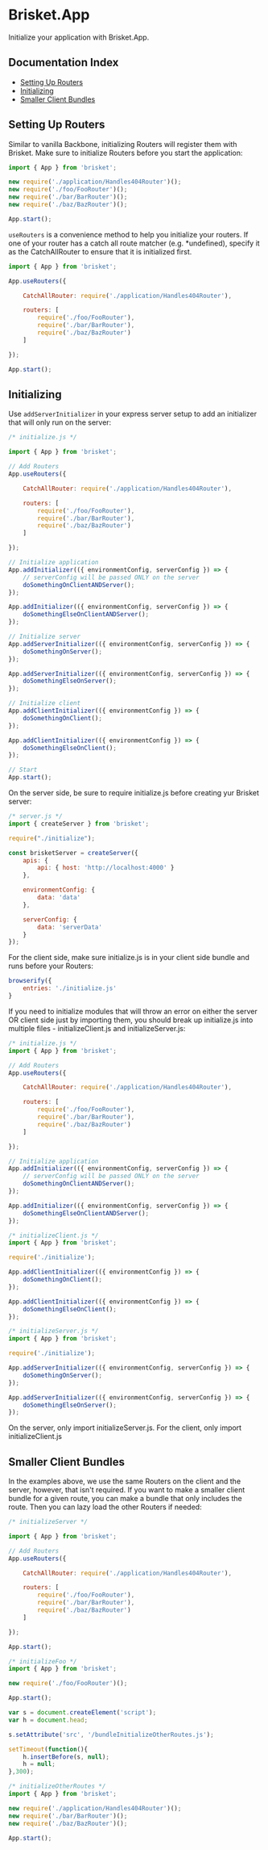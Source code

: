 Brisket.App
===============

Initialize your application with Brisket.App.

## Documentation Index

* [Setting Up Routers](#setting-up-routers)
* [Initializing](#initialize-the-server)
* [Smaller Client Bundles](#smaller-client-bundles)

## Setting Up Routers
Similar to vanilla Backbone, initializing Routers will register them with Brisket. Make sure to initialize Routers before you start the application:

```js
import { App } from 'brisket';

new require('./application/Handles404Router')();
new require('./foo/FooRouter')();
new require('./bar/BarRouter')();
new require('./baz/BazRouter')();

App.start();
```

`useRouters` is a convenience method to help you initialize your routers. If one of your router has a catch all route matcher (e.g. *undefined), specify it as the CatchAllRouter to ensure that it is initialized first.

```js
import { App } from 'brisket';

App.useRouters({

    CatchAllRouter: require('./application/Handles404Router'),

    routers: [
        require('./foo/FooRouter'),
        require('./bar/BarRouter'),
        require('./baz/BazRouter')
    ]

});

App.start();
```

## Initializing
Use `addServerInitializer` in your express server setup to add an initializer that will only run on the server:

```js
/* initialize.js */

import { App } from 'brisket';

// Add Routers
App.useRouters({

    CatchAllRouter: require('./application/Handles404Router'),

    routers: [
        require('./foo/FooRouter'),
        require('./bar/BarRouter'),
        require('./baz/BazRouter')
    ]

});

// Initialize application
App.addInitializer(({ environmentConfig, serverConfig }) => {
    // serverConfig will be passed ONLY on the server
    doSomethingOnClientANDServer();
});

App.addInitializer(({ environmentConfig, serverConfig }) => {
    doSomethingElseOnClientANDServer();
});

// Initialize server
App.addServerInitializer(({ environmentConfig, serverConfig }) => {
    doSomethingOnServer();
});

App.addServerInitializer(({ environmentConfig, serverConfig }) => {
    doSomethingElseOnServer();
});

// Initialize client
App.addClientInitializer(({ environmentConfig }) => {
    doSomethingOnClient();
});

App.addClientInitializer(({ environmentConfig }) => {
    doSomethingElseOnClient();
});

// Start
App.start();
```

On the server side, be sure to require initialize.js before creating yur Brisket server:

```js
/* server.js */
import { createServer } from 'brisket';

require("./initialize");

const brisketServer = createServer({
    apis: {
        api: { host: 'http://localhost:4000' }
    },

    environmentConfig: {
        data: 'data'
    },

    serverConfig: {
        data: 'serverData'
    }
});
```

For the client side, make sure initialize.js is in your client side bundle and runs before your Routers:

```js
browserify({
    entries: './initialize.js'
}
```

If you need to initialize modules that will throw an error on either the server OR client side just by importing them, you should break up initialize.js into multiple files - initializeClient.js and initializeServer.js:

```js
/* initialize.js */
import { App } from 'brisket';

// Add Routers
App.useRouters({

    CatchAllRouter: require('./application/Handles404Router'),

    routers: [
        require('./foo/FooRouter'),
        require('./bar/BarRouter'),
        require('./baz/BazRouter')
    ]

});

// Initialize application
App.addInitializer(({ environmentConfig, serverConfig }) => {
    // serverConfig will be passed ONLY on the server
    doSomethingOnClientANDServer();
});

App.addInitializer(({ environmentConfig, serverConfig }) => {
    doSomethingElseOnClientANDServer();
});
```

```js
/* initializeClient.js */
import { App } from 'brisket';

require('./initialize');

App.addClientInitializer(({ environmentConfig }) => {
    doSomethingOnClient();
});

App.addClientInitializer(({ environmentConfig }) => {
    doSomethingElseOnClient();
});
```

```js
/* initializeServer.js */
import { App } from 'brisket';

require('./initialize');

App.addServerInitializer(({ environmentConfig, serverConfig }) => {
    doSomethingOnServer();
});

App.addServerInitializer(({ environmentConfig, serverConfig }) => {
    doSomethingElseOnServer();
});
```

On the server, only import initializeServer.js. For the client, only import initializeClient.js

## Smaller Client Bundles
In the examples above, we use the same Routers on the client and the server, however, that isn't required. If you want to make a smaller client bundle for a given route, you can make a bundle that only includes the route. Then you can lazy load the other Routers if needed:

```js
/* initializeServer */

import { App } from 'brisket';

// Add Routers
App.useRouters({

    CatchAllRouter: require('./application/Handles404Router'),

    routers: [
        require('./foo/FooRouter'),
        require('./bar/BarRouter'),
        require('./baz/BazRouter')
    ]

});

App.start();
```

```js
/* initializeFoo */
import { App } from 'brisket';

new require('./foo/FooRouter')();

App.start();

var s = document.createElement('script');
var h = document.head;

s.setAttribute('src', '/bundleInitializeOtherRoutes.js');

setTimeout(function(){
    h.insertBefore(s, null);
    h = null;
},300);
```

```js
/* initializeOtherRoutes */
import { App } from 'brisket';

new require('./application/Handles404Router')();
new require('./bar/BarRouter')();
new require('./baz/BazRouter')();

App.start();
```
